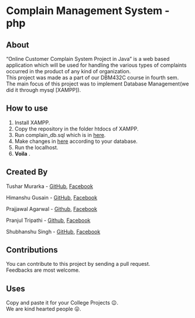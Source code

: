 # Complain Management System - php

## About
 “Online Customer Complain System Project in Java” is a web based application which will be used for handling the various types of complaints occurred in the product of any kind of organization.  
This project was made as a part of our DBM432C course in fourth sem.  
The main focus of this project was to implement Database Management(we did it through mysql [XAMPP]).

## How to use
 1. Install XAMPP.  
 2. Copy the repository in the folder htdocs of XAMPP.  
 3. Run complain_db.sql which is in [here](/HTML/database).
 4. Make changes in [here](/HTML/library/config.php) according to your database.
 5. Run the localhost.
 6. __Voila__ . 

## Created By
 Tushar Murarka - [GitHub](https://github.com/stark03), [Facebook](https://www.facebook.com/tusharmurarka27)
 
 Himanshu Gusain - [GitHub](https://github.com/Himanshu54), [Facebook](https://www.facebook.com/SlOwBoT54)
 
 Prajjawal Agarwal - [Github](https://github.com/prajjawal05), [Facebook](https://www.facebook.com/prajjawal05)
 
 Pranjul Tripathi - [Github](https://github.com/pt97), [Facebook](https://www.facebook.com/profile.php?id=100009679789717)
 
 Shubhanshu Singh -  [GitHub](https://github.com/frustrated-coder), [Facebook](https://www.facebook.com/shubh.singh.9)

## Contributions
 You can contribute to this project by sending a pull request.   
 Feedbacks are most welcome.

## Uses
 Copy and paste it for your College Projects 😉.  
 We are kind hearted people 😛.

